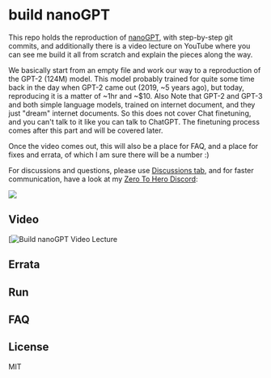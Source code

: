 # build nanoGPT

This repo holds the reproduction of [nanoGPT](https://github.com/karpathy/nanoGPT/tree/master), with step-by-step git commits, and additionally there is a video lecture on YouTube where you can see me build it all from scratch and explain the pieces along the way.

We basically start from an empty file and work our way to a reproduction of the GPT-2 (124M) model. This model probably trained for quite some time back in the day when GPT-2 came out (2019, ~5 years ago), but today, reproducing it is a matter of ~1hr and ~$10. Also Note that GPT-2 and GPT-3 and both simple language models, trained on internet document, and they just "dream" internet documents. So this does not cover Chat finetuning, and you can't talk to it like you can talk to ChatGPT. The finetuning process comes after this part and will be covered later.

Once the video comes out, this will also be a place for FAQ, and a place for fixes and errata, of which I am sure there will be a number :)

For discussions and questions, please use [Discussions tab](https://github.com/karpathy/build-nanogpt/discussions), and for faster communication, have a look at my [Zero To Hero Discord](https://discord.gg/3zy8kqD9Cp):

[![](https://dcbadge.vercel.app/api/server/3zy8kqD9Cp?compact=true&style=flat)](https://discord.gg/3zy8kqD9Cp)

## Video

[![Build nanoGPT Video Lecture]()

## Errata

## Run

## FAQ

## License

MIT